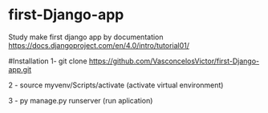 # first-Django-app

Study make first django app by documentation
https://docs.djangoproject.com/en/4.0/intro/tutorial01/

#Installation
1- git clone https://github.com/VasconcelosVictor/first-Django-app.git

2 - source myvenv/Scripts/activate (activate virtual environment)

3 - py manage.py runserver (run aplication)
